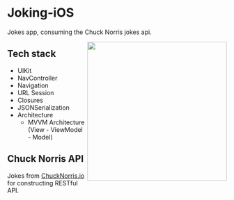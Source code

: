 # Joking-iOS
Jokes app, consuming the Chuck Norris jokes api.

<img src="/previews/preview.gif" align="right" width="320"/>

## Tech stack 
- UIKit
- NavController
- Navigation
- URL Session
- Closures
- JSONSerialization
- Architecture
  - MVVM Architecture (View - ViewModel - Model)
 
## Chuck Norris API
Jokes from [ChuckNorris.io](https://api.chucknorris.io) for constructing RESTful API.<br>

